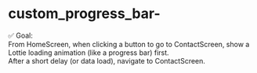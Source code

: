 # custom_progress_bar-
✅ Goal:</br>
From HomeScreen, when clicking a button to go to ContactScreen,
show a Lottie loading animation (like a progress bar) first.  </br>
After a short delay (or data load), navigate to ContactScreen.</br>
